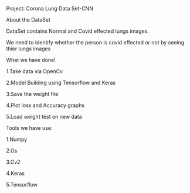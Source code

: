 Project: Corona Lung Data Set-CNN

About the DataSet

DataSet contains Normal and Covid effected lungs images.

We need to identify whether the person is covid effected or not by seeing thier lungs images

What we have done!

1.Take data via OpenCv

2.Model Building using Tensorflow and Keras

3.Save the weight file

4.Plot loss and Accuracy graphs

5.Load weight test on new data

Tools we have use:

1.Numpy

2.Os

3.Cv2

4.Keras

5.Tensorflow
